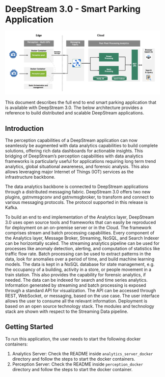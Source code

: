 # DeepStream 3.0 - Smart Parking Application
 
![Architecture](readme-images/architecture.png?raw=true "Architecture")

This document describes the full end to end smart parking application that is available with DeepStream 3.0. The below architecture provides a reference to build distributed and scalable DeepStream applications.

## Introduction

The perception capabilities of a DeepStream application can now seamlessly be augmented with data analytics capabilities to build complete solutions, offering rich data dashboards for actionable insights. This bridging of DeepStream’s perception capabilities with data analytics frameworks is particularly useful for applications requiring long term trend analytics, global situational awareness, and forensic analysis. This also allows leveraging major Internet of Things (IOT) services as the infrastructure backbone.

The data analytics backbone is connected to DeepStream applications through a distributed messaging fabric. DeepStream 3.0 offers two new plugins, gstnvmsgconv and gstnvmsgbroker, to transform and connect to various messaging protocols. The protocol supported in this release is Kafka.
 


To build an end to end implementation of the Analytics layer, DeepStream 3.0 uses open source tools and frameworks that can easily be reproduced for deployment on an on-premise server or in the Cloud.
The framework comprises stream and batch processing capabilities. Every component of the Analytics layer, Message Broker, Streaming, NoSQL, and Search Indexer can be horizontally scaled. The streaming analytics pipeline can be used for processes like anomaly detection, alerting, and computation of statistics like traffic flow rate. Batch processing can be used to extract patterns in the data, look for anomalies over a period of time, and build machine learning models. The data is kept in a NoSQL database for state management, e.g. the occupancy of a building, activity in a store, or people movement in a train station. This also provides the capability for forensic analytics, if needed. The data can be indexed for search and time series analytics. Information generated by streaming and batch processing is exposed through a standard API for visualization. The API can be accessed through REST, WebSocket, or messaging, based on the use case. The user interface allows the user to consume all the relevant information.
Deployment is based on an open source technology stack. The modules and technology stack are shown with respect to the Streaming Data pipeline.

## Getting Started

To run this application, the user needs to start the following docker containers:

1. Analytics Server: Check the README inside `analytics_server_docker` directory and follow the steps to start the docker containers.
2. Perception Server: Check the README inside `perception_docker` directory and follow the steps to start the docker container.
